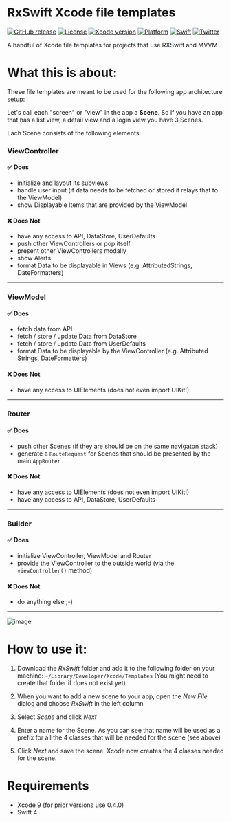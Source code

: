 # RxSwift Xcode file templates

[![GitHub release](https://img.shields.io/github/release/pixeldock/RxSwift-Xcode-Templates.svg)]()
[![License](https://img.shields.io/badge/License-MIT-gray.svg)](https://opensource.org/licenses/MIT)
[![Xcode version](https://img.shields.io/badge/Xcode-9.1-green.svg)](https://developer.apple.com/xcode/)
[![Platform](https://img.shields.io/badge/platform-iOS-lightgrey.svg)](https://developer.apple.com/ios/)
[![Swift](https://img.shields.io/badge/Swift-4.0-orange.svg?style=flat)](https://swift.org/)
[![Twitter](https://img.shields.io/badge/Twitter-@pixeldock-blue.svg?style=flat)](http://twitter.com/pixeldock)


A handful of Xcode file templates for projects that use RXSwift and MVVM

# What this is about:

These file templates are meant to be used for the following app architecture setup:

Let's call each "screen" or "view" in the app a **Scene**. So if you have an app that has a list view, a detail view and a login view you have 3 Scenes.

Each Scene consists of the following elements:


### ViewController
####  ✅ Does
- initialize and layout its subviews
- handle user input (if data needs to be fetched or stored it relays that to the ViewModel)
- show Displayable Items that are provided by the ViewModel

#### ❌ Does Not
- have any access to API, DataStore, UserDefaults
- push other ViewControllers or pop itself
- present other ViewControllers modally
- show Alerts
- format Data to be displayable in Views (e.g.  AttributedStrings, DateFormatters)

---
### ViewModel
#### ✅ Does
- fetch data from API
- fetch / store / update Data from DataStore
- fetch / store / update Data from UserDefaults
- format Data to be displayable by the ViewController (e.g. Attributed Strings, DateFormatters)

#### ❌ Does Not
- have any access to UIElements (does not even import UIKit!)

---

### Router
####  ✅ Does
- push other Scenes (if they are should be on the same navigaton stack)
- generate a `RouteRequest` for Scenes that should be presented by the main `AppRouter`

#### ❌ Does Not
- have any access to UIElements (does not even import UIKit!)
- have any access to API, DataStore, UserDefaults

---

### Builder
####  ✅ Does
- initialize ViewController, ViewModel and Router
- provide the ViewController to the outside world (via the `viewController()` method)

#### ❌ Does Not
- do anything else ;-)

---

![image](http://www.pixeldock.com/img/anatomy-scene.png)

# How to use it:

1. Download the *RxSwift* folder and add it to the following folder on your machine: `~/Library/Developer/Xcode/Templates` (You might need to create that folder if does not exist yet)

2. When you want to add a new scene to your app, open the *New File* dialog and choose *RxSwift* in the left column

3. Select *Scene* and click *Next*

4. Enter a name for the Scene. As you can see that name will be used as a prefix for all the 4 classes that will be needed for the scene (see above)

5. Click *Next* and save the scene. Xcode now creates the 4 classes needed for the scene.

# Requirements

* Xcode 9 (for prior versions use 0.4.0)
* Swift 4
